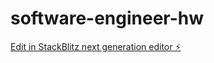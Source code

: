 # software-engineer-hw

[Edit in StackBlitz next generation editor ⚡️](https://stackblitz.com/~/github.com/Eddiewjy/software-engineer-hw)